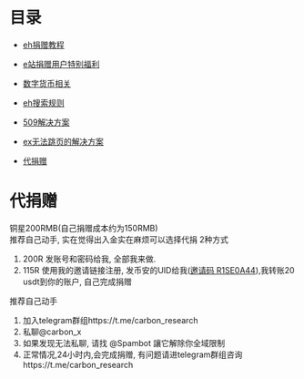 # 目录

*  [eh捐赠教程](https://github.com/kk9448/ehDonate/blob/main/README.md)

*  [e站捐赠用户特别福利](https://github.com/kk9448/ehDonate/blob/main/eh捐赠用户特别福利.md)

*  [数字货币相关](https://crypto0xpanda.notion.site/513609bac67c4979ab2a5f7c9a49c57b?pvs=4)

*  [eh搜索规则](https://github.com/kk9448/ehDonate/blob/main/eh搜索规则.md)

*  [509解决方案](https://github.com/kk9448/ehDonate/blob/main/ban以及509解决方案.md)

*  [ex无法跳页的解决方案](https://github.com/kk9448/ehDonate/blob/main/ex无法跳页的解决方案.md)

*  [代捐赠](https://github.com/kk9448/ehDonate/blob/main/代捐赠.md)

# 代捐赠
铜星200RMB(自己捐赠成本约为150RMB)</br>
推荐自己动手, 实在觉得出入金实在麻烦可以选择代捐
2种方式
1) 200R 发账号和密码给我, 全部我来做. 
2) 115R 使用我的邀请链接注册, 发币安的UID给我([邀请码 R1SE0A44](https://accounts.binance.com/zh-CN/register?ref=R1SE0A44)),我转账20 usdt到你的账户, 自己完成捐赠

推荐自己动手

1) 加入telegram群组https://t.me/carbon_research  
2) 私聊@carbon_x  
3) 如果发现无法私聊, 请找 @Spambot 讓它解除你全域限制  
4) 正常情况,24小时内,会完成捐赠, 有问题请进telegram群组咨询https://t.me/carbon_research
